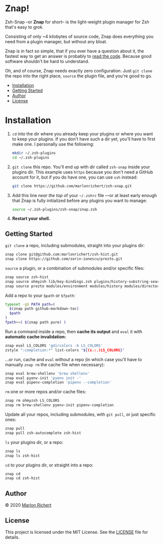 # Znap!
Zsh-Snap –or **Znap** for short– is the light-weight plugin manager for Zsh that's easy to grok.

Consisting of only ~4 kilobytes of source code, Znap does everything you need from a
plugin manager, but without any bloat.

Znap is in fact so simple, that if you ever have a question about it, the fastest way to get an
answer is probably to [read the code](znap). Because good software shouldn't be hard to
understand.

Oh, and of course, Znap needs exactly zero configuration. Just `git clone` the repo into the
right place, `source` the plugin file, and you're good to go.

* [Installation](#installation)
* [Getting Started](#getting-started)
* [Author](#author)
* [License](#license)

# Installation
1. `cd` into the dir where you already keep your plugins or where you want to keep your plugins. If
   you don't have such a dir yet, you'll have to first make one. I personally use the following:
   ```sh
   mkdir ~/.zsh-plugins
   cd ~/.zsh-plugins
   ```
1. `git clone` this repo. You'll end up with dir called `zsh-snap` inside your plugins dir. This
   example uses `https` because you don't need a GitHub account for it, but if you do have one,
   you can use `ssh` instead:
   ```sh
   git clone https://github.com/marlonrichert/zsh-snap.git
   ```
1. Add this line _near the top_ of your `~/.zshrc` file —or at least early enough that Znap is
   fully initialized before any plugins you want to manage:
   ```sh
   source ~/.zsh-plugins/zsh-snap/znap.zsh
   ```
1. **Restart your shell.**

## Getting Started

`git clone` a repo, including submodules, straight into your plugins dir:
```sh
znap clone git@github.com:marlonrichert/zsh-hist.git
znap clone https://github.com/sorin-ionescu/prezto.git
```

`source` a plugin, or a combination of submodules and/or specific files:
```sh
znap source zsh-hist
znap source ohmyzsh lib/key-bindings.zsh plugins/history-substring-search
znap source prezto modules/environment modules/history modules/directory
```

Add a repo to your `$path` or `$fpath`:
```sh
typeset -gU PATH path=(
  $(znap path github-markdown-toc)
  $path
)
fpath+=( $(znap path pure) )
```

Run a command inside a repo, then **cache its output** and `eval` it with **automatic cache
invalidation:**
```sh
znap eval LS_COLORS 'gdircolors -b LS_COLORS'
zstyle ":completion:*" list-colors "${(s.:.)LS_COLORS}"
```

…or run, cache and `eval` _without_ a repo (in which case you'll have to manually `znap rm` the
cache file when necessary):
```sh
znap eval brew-shellenv 'brew shellenv'
znap eval pyenv-init 'pyenv init -'
znap eval pipenv-completion 'pipenv --completion'
```

`rm` one or more repos and/or cache files:
```sh
znap rm ohmyzsh LS_COLORS
znap rm brew-shellenv pyenv-init pipenv-completion
```

Update all your repos, including submodules, with `git pull`, or just specific ones:
```sh
znap pull
znap pull zsh-autocomplete zsh-hist
```

`ls` your plugins dir, or a repo:
```sh
znap ls
znap ls zsh-hist
```

`cd` to your plugins dir, or straight into a repo:
```sh
znap cd
znap cd zsh-hist
```

## Author
© 2020 [Marlon Richert](https://github.com/marlonrichert)

## License
This project is licensed under the MIT License. See the
[LICENSE](LICENSE) file for details.
